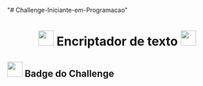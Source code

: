 "# Challenge-Iniciante-em-Programacao" 
<h1 align="center">
    <img src="https://emojipedia-us.s3.amazonaws.com/source/microsoft-teams/337/locked-with-key_1f510.png" width="35">
    Encriptador de texto
    <img src="https://emojipedia-us.s3.amazonaws.com/source/microsoft-teams/337/locked-with-key_1f510.png" width="35">
</h1>

<h2>
    <img src="https://emojipedia-us.s3.amazonaws.com/source/microsoft-teams/337/man-student-light-skin-tone_1f468-1f3fb-200d-1f393.png" width="35">
    Badge do Challenge
</h2>